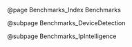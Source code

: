 @page Benchmarks_Index Benchmarks

@subpage Benchmarks_DeviceDetection

@subpage Benchmarks_IpIntelligence
